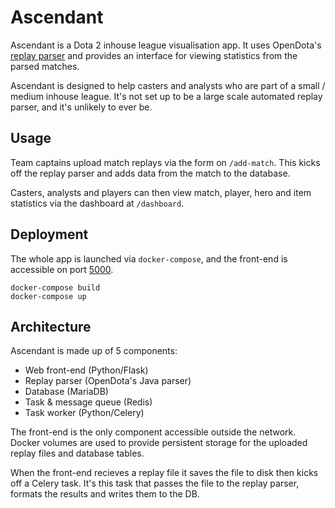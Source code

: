 # Ascendant
Ascendant is a Dota 2 inhouse league visualisation app. It uses OpenDota's [replay parser](https://github.com/odota/parser/) and provides an interface for viewing statistics from the parsed matches. 

Ascendant is designed to help casters and analysts who are part of a small / medium inhouse league. It's not set up to be a large scale automated replay parser, and it's unlikely to ever be. 

## Usage
Team captains upload match replays via the form on `/add-match`. This kicks off the replay parser and adds data from the match to the database.

Casters, analysts and players can then view match, player, hero and item statistics via the dashboard at `/dashboard`.

## Deployment
The whole app is launched via `docker-compose`, and the front-end is accessible on port [5000](http://localhost:5000).
```
docker-compose build
docker-compose up
```

## Architecture
Ascendant is made up of 5 components:
* Web front-end (Python/Flask)
* Replay parser (OpenDota's Java parser)
* Database (MariaDB)
* Task & message queue (Redis)
* Task worker (Python/Celery)

The front-end is the only component accessible outside the network.
Docker volumes are used to provide persistent storage for the uploaded replay files and database tables.

When the front-end recieves a replay file it saves the file to disk then kicks off a Celery task. It's this task that passes the file to the replay parser, formats the results and writes them to the DB. 